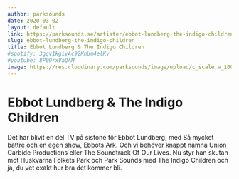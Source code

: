 ```yaml
---
author: parksounds
date: 2020-03-02
layout: default
link: https://parksounds.se/artister/ebbot-lundberg-the-indigo-children/
slug: ebbot-lundberg-the-indigo-children
title: Ebbot Lundberg & The Indigo Children
#spotify: 3gqv1kgivAc92KnUm4elKv
#youtube: 8P09rxVaQAM
image: https://res.cloudinary.com/parksounds/image/upload/c_scale,w_1000/v1583174548/ebbot-lundberg-the-indigo-children-park-sounds-2020.jpg
---
```


<!-- ![{{page.title}}]({{page.image}}) -->

# Ebbot Lundberg & The Indigo Children

Det har blivit en del TV på sistone för Ebbot Lundberg, med Så mycket bättre och en egen show, Ebbots Ark. Och vi behöver knappt nämna Union Carbide Productions eller The Soundtrack Of Our Lives. Nu styr han skutan mot Huskvarna Folkets Park och Park Sounds med The Indigo Children och ja, du vet exakt hur bra det kommer bli. 
